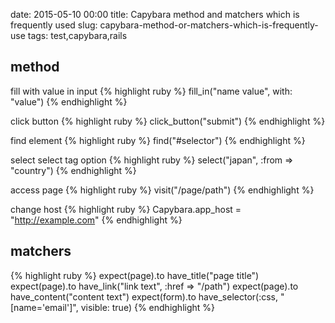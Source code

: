 date: 2015-05-10 00:00
title: Capybara method and matchers which is frequently used
slug: capybara-method-or-matchers-which-is-frequently-use
tags: test,capybara,rails

## method

fill with value in input
{% highlight ruby %}
fill_in("name value", with: "value")
{% endhighlight %}

click button
{% highlight ruby %}
click_button("submit")
{% endhighlight %}

find element
{% highlight ruby %}
find("#selector")
{% endhighlight %}

select select tag option
{% highlight ruby %}
select("japan", :from => "country")
{% endhighlight %}

access page
{% highlight ruby %}
visit("/page/path")
{% endhighlight %}

change host
{% highlight ruby %}
Capybara.app_host = "http://example.com"
{% endhighlight %}

## matchers

{% highlight ruby %}
expect(page).to have_title("page title")
expect(page).to have_link("link text", :href => "/path")
expect(page).to have_content("content text")
expect(form).to have_selector(:css, "[name='email']", visible: true)
{% endhighlight %}
